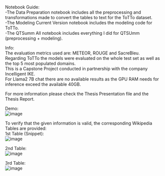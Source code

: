 Notebook Guide: \
-The Data Preparation notebook includes all the preprocessing and transformations made to convert the tables to text for the ToTTo dataset. \
-The Modeling Current Version notebook includes the modeling code for ToTTo. \
-The QTSumm All notebook includes everything I did for QTSUmm (preprocessing + modeling). 

Info:\
The evaluation metrics used are: METEOR, ROUGE and SacreBleu. \
Regarding ToTTo the models were evaluated on the whole test set as well as the top 5 most populated domains. \
This is a Capstone Project conducted in partnership with the company Incelligent IKE. \
For Llama2 7B chat there are no available results as the GPU RAM needs for inference exceed the available 40GB. 

For more information please check the Thesis Presentation file and the Thesis Report. 

Demo: \
![image](https://github.com/justdepie/MSc-Thesis-From-Tables-to-Natural-Language-Summaries/assets/129097001/fc894dd8-bb8f-4c4e-8809-38aa5598566e)

To verify that the given information is valid, the corresponding Wikipedia Tables are provided:\
1st Table (Snippet):\
![image](https://github.com/justdepie/MSc-Thesis-From-Tables-to-Natural-Language-Summaries/assets/129097001/8e48f2b2-496f-4c33-9724-e13f042c9d77)

2nd Table: \
![image](https://github.com/justdepie/MSc-Thesis-From-Tables-to-Natural-Language-Summaries/assets/129097001/c9884945-a5aa-43d7-82f7-ee5c384c5fd0)

3rd Table: \
![image](https://github.com/justdepie/MSc-Thesis-From-Tables-to-Natural-Language-Summaries/assets/129097001/6e16abe0-bf2b-4fbe-9df1-a01c93bf62c5)



